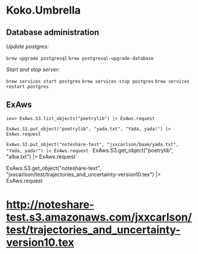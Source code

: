 # Koko.Umbrella

Database administration
-----------------------


*Update postgres:*

`brew upgrade postgresql`
`brew postgresql-upgrade-database`

*Start and stop server:*

`brew services start postgres`
`brew services stop postgres`
`brew services restart postgres`



ExAws
-----

`iex> ExAws.S3.list_objects("poetrylib") |> ExAws.request`

`ExAws.S3.put_object("poetrylib", "yada.txt", "Yada, yada!") |> ExAws.request`

`ExAws.S3.put_object("noteshare-test", "jxxcarlson/baam/yada.txt", "Yada, yada!") |> ExAws.request`
`
`ExAws.S3.get_object("poetrylib", "alba.txt") |> ExAws.request`


ExAws.S3.get_object("noteshare-text", "jxxcarlson/test/trajectories_and_uncertainty-version10.tex") |> ExAws.request

# http://noteshare-test.s3.amazonaws.com/jxxcarlson/test/trajectories_and_uncertainty-version10.tex
